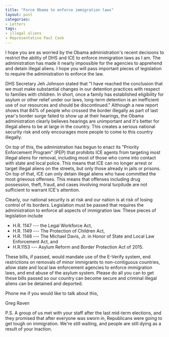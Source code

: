 ```yaml
---
title: "Force Obama to enforce immigration laws"
layout: post
categories:
- Letters
tags:
- illegal aliens
- Representative Paul Cook
---
```


I hope you are as worried by the Obama administration's recent decisions to restrict the ability of DHS and ICE to enforce immigration laws as I am. The administration has made it nearly impossible for the agencies to apprehend and detain illegal aliens. I hope you will pass important pieces of legislation to require the administration to enforce the law.

DHS Secretary Jeh Johnson stated that "I have reached the conclusion that we must make substantial changes in our detention practices with respect to families with children. In short, once a family has established eligibility for asylum or other relief under our laws, long-term detention is an inefficient use of our resources and should be discontinued." Although a new report shows that 84% of people who crossed the border illegally as part of last year's border surge failed to show up at their hearings, the Obama administration clearly believes hearings are unimportant and it's better for illegal aliens to be at large in the country. This creates a serious national security risk and only encourages more people to come to this country illegally.

On top of this, the administration has begun to enact its "Priority Enforcement Program" (PEP) that prohibits ICE agents from targeting most illegal aliens for removal, including most of those who come into contact with state and local police. This means that ICE can no longer arrest or target illegal aliens on the streets, but only those already in jails or prisons. On top of that, ICE can only detain illegal aliens who have committed the most grievous offenses. This means that offenses including drug possession, theft, fraud, and cases involving moral turpitude are not sufficient to warrant ICE's attention.

Clearly, our national security is at risk and our nation is at risk of losing control of its borders. Legislation must be passed that requires the administration to enforce all aspects of immigration law. These pieces of legislation include

- H.R. 1147 --- the Legal Workforce Act,
- H.R. 1149 --- The Protection of Children Act,
- H.R. 1148 --- The Michael Davis, Jr. in Honor of State and Local Law Enforcement Act, and
- H.R.1153 --- Asylum Reform and Border Protection Act of 2015.

These bills, if passed, would mandate use of the E-Verify system, end restrictions on removals of minor immigrants to non-contiguous countries, allow state and local law enforcement agencies to enforce immigration laws, and end abuse of the asylum system. Please do all you can to get these bills passed so our country can become secure and criminal illegal aliens can be detained and deported.

Phone me if you would like to talk about this,

Greg Raven

P.S. A group of us met with your staff after the last mid-term elections, and they promised that after everyone was sworn in, Republicans were going to get tough on immigration. We're still waiting, and people are still dying as a result of your inaction.